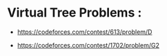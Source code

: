# Virtual Tree Problems :

* https://codeforces.com/contest/613/problem/D

* https://codeforces.com/contest/1702/problem/G2
